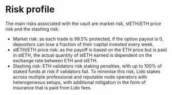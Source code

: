 # Risk profile

The main risks associated with the vault are market risk, stETH/ETH price risk and the slashing risk:&#x20;

* Market risk: as each trade is 99.5% protected, if the option payout is 0, depositors can lose a fraction of their capital invested every week.&#x20;
* stETH/ETH price risk: as the payoff is based on the ETH price but is paid in stETH, the actual quantity of stETH earned is dependent on the exchange rate between ETH and stETH.
* Slashing risk: ETH validators risk staking penalties, with up to 100% of staked funds at risk if validators fail. To minimise this risk, Lido stakes across multiple professional and reputable node operators with heterogeneous setups, with additional mitigation in the form of insurance that is paid from Lido fees.
